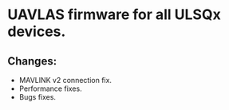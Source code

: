 # UAVLAS firmware for all ULSQx devices.
## Changes: 
* MAVLINK v2 connection fix.
* Performance fixes.
* Bugs fixes.
